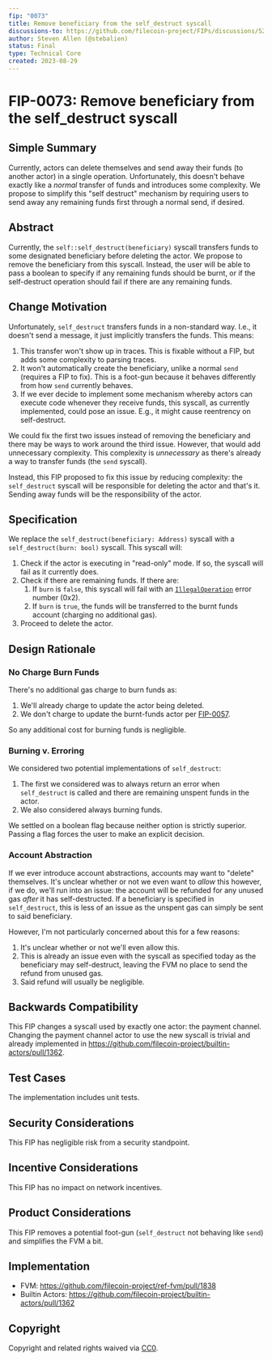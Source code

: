 ```yaml
---
fip: "0073"
title: Remove beneficiary from the self_destruct syscall
discussions-to: https://github.com/filecoin-project/FIPs/discussions/524
author: Steven Allen (@stebalien)
status: Final
type: Technical Core
created: 2023-08-29
---
```


# FIP-0073: Remove beneficiary from the self_destruct syscall

## Simple Summary

Currently, actors can delete themselves and send away their funds (to another actor) in a single operation. Unfortunately, this doesn't behave exactly like a _normal_ transfer of funds and introduces some complexity. We propose to simplify this "self destruct" mechanism by requiring users to send away any remaining funds first through a normal send, if desired.

## Abstract

Currently, the `self::self_destruct(beneficiary)` syscall transfers funds to some designated beneficiary before deleting the actor. We propose to remove the beneficiary from this syscall. Instead, the user will be able to pass a boolean to specify if any remaining funds should be burnt, or if the self-destruct operation should fail if there are any remaining funds.

## Change Motivation
<!--The motivation is critical for FIPs that want to change the Filecoin protocol. It should clearly explain why the existing protocol specification is inadequate to address the problem that the FIP solves. FIP submissions without sufficient motivation may be rejected outright.-->

Unfortunately, `self_destruct` transfers funds in a non-standard way. I.e., it doesn't send a message, it just implicitly transfers the funds. This means:

1. This transfer won't show up in traces. This is fixable without a FIP, but adds some complexity to parsing traces.
2. It won't automatically create the beneficiary, unlike a normal `send` (requires a FIP to fix). This is a foot-gun because it behaves differently from how `send` currently behaves.
3. If we ever decide to implement some mechanism whereby actors can execute code whenever they receive funds, this syscall, as currently implemented, could pose an issue. E.g., it might cause reentrency on self-destruct.

We could fix the first two issues instead of removing the beneficiary and there may be ways to work around the third issue. However, that would add unnecessary complexity. This complexity is _unnecessary_ as there's already a way to transfer funds (the `send` syscall).

Instead, this FIP proposed to fix this issue by reducing complexity: the `self_destruct` syscall will be responsible for deleting the actor and that's it. Sending away funds will be the responsibility of the actor.

## Specification
<!--The technical specification should describe the syntax and semantics of any new feature. The specification should be detailed enough to allow competing, interoperable implementations for any of the current Filecoin implementations. -->

We replace the `self_destruct(beneficiary: Address)` syscall with a `self_destruct(burn: bool)` syscall. This syscall will:

1. Check if the actor is executing in "read-only" mode. If so, the syscall will fail as it currently does.
2. Check if there are remaining funds. If there are:
    1. If `burn` is `false`, this syscall will fail with an [`IllegalOperation`](https://docs.rs/fvm_sdk/latest/fvm_sdk/sys/enum.ErrorNumber.html#variant.IllegalOperation) error number (0x2).
    2. If `burn` is `true`, the funds will be transferred to the burnt funds account (charging no additional gas).
3. Proceed to delete the actor.

## Design Rationale
<!--The rationale fleshes out the specification by describing what motivated the design and why particular design decisions were made. It should describe alternate designs that were considered and related work, e.g. how the feature is supported in other languages. The rationale may also provide evidence of consensus within the community, and should discuss important objections or concerns raised during discussion.-->

### No Charge Burn Funds

There's no additional gas charge to burn funds as:

1. We'll already charge to update the actor being deleted.
2. We don't charge to update the burnt-funds actor per [FIP-0057](https://github.com/filecoin-project/FIPs/blob/master/FIPS/fip-0057.md).

So any additional cost for burning funds is negligible.

### Burning v. Erroring

We considered two potential implementations of `self_destruct`:

1. The first we considered was to always return an error when `self_destruct` is called and there are remaining unspent funds in the actor.
2. We also considered always burning funds.

We settled on a boolean flag because neither option is strictly superior. Passing a flag forces the user to make an explicit decision.

### Account Abstraction

If we ever introduce account abstractions, accounts may want to "delete" themselves. It's unclear whether or not we even want to _allow_ this however, if we do, we'll run into an issue: the account will be refunded for any unused gas _after_ it has self-destructed. If a beneficiary is specified in `self_destruct`, this is less of an issue as the unspent gas can simply be sent to said beneficiary.

However, I'm not particularly concerned about this for a few reasons:

1. It's unclear whether or not we'll even allow this.
2. This is already an issue even with the syscall as specified today as the beneficiary may self-destruct, leaving the FVM no place to send the refund from unused gas.
3. Said refund will usually be negligible.

## Backwards Compatibility

This FIP changes a syscall used by exactly one actor: the payment channel. Changing the payment channel actor to use the new syscall is trivial and already implemented in https://github.com/filecoin-project/builtin-actors/pull/1362.

## Test Cases

The implementation includes unit tests.

## Security Considerations
<!--All FIPs must contain a section that discusses the security implications/considerations relevant to the proposed change. Include information that might be important for security discussions, surfaces risks and can be used throughout the life cycle of the proposal. E.g. include security-relevant design decisions, concerns, important discussions, implementation-specific guidance and pitfalls, an outline of threats and risks and how they are being addressed. FIP submissions missing the "Security Considerations" section will be rejected. A FIP cannot proceed to status "Final" without a Security Considerations discussion deemed sufficient by the reviewers.-->

This FIP has negligible risk from a security standpoint.

## Incentive Considerations
<!--All FIPs must contain a section that discusses the incentive implications/considerations relative to the proposed change. Include information that might be important for incentive discussion. A discussion on how the proposed change will incentivize reliable and useful storage is required. FIP submissions missing the "Incentive Considerations" section will be rejected. An FIP cannot proceed to status "Final" without a Incentive Considerations discussion deemed sufficient by the reviewers.-->

This FIP has no impact on network incentives.

## Product Considerations
<!--All FIPs must contain a section that discusses the product implications/considerations relative to the proposed change. Include information that might be important for product discussion. A discussion on how the proposed change will enable better storage-related goods and services to be developed on Filecoin. FIP submissions missing the "Product Considerations" section will be rejected. An FIP cannot proceed to status "Final" without a Product Considerations discussion deemed sufficient by the reviewers.-->

This FIP removes a potential foot-gun (`self_destruct` not behaving like `send`) and simplifies the FVM a bit.

## Implementation
<!--The implementations must be completed before any core FIP is given status "Final", but it need not be completed before the FIP is accepted. While there is merit to the approach of reaching consensus on the specification and rationale before writing code, the principle of "rough consensus and running code" is still useful when it comes to resolving many discussions of API details.-->

- FVM: https://github.com/filecoin-project/ref-fvm/pull/1838
- Builtin Actors: https://github.com/filecoin-project/builtin-actors/pull/1362

## Copyright
Copyright and related rights waived via [CC0](https://creativecommons.org/publicdomain/zero/1.0/).

